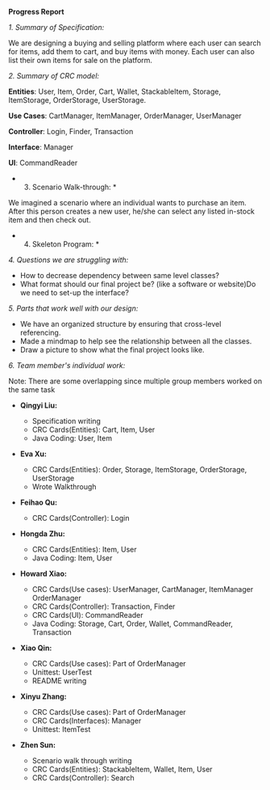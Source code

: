 **Progress Report**

*1. Summary of Specification:*

We are designing a buying and selling platform where each user can search for items, add them to cart, and buy items with money. Each user can also list their own items for sale on the platform.

*2. Summary of CRC model:*

**Entities**: User, Item, Order, Cart, Wallet, StackableItem, Storage, ItemStorage, OrderStorage, UserStorage.

**Use Cases**: CartManager, ItemManager, OrderManager, UserManager

**Controller**: Login, Finder, Transaction

**Interface**: Manager

**UI**: CommandReader

* 3. Scenario Walk-through: * 

We imagined a scenario where an individual wants to purchase an item. After this person creates a new user, 
he/she can select any listed in-stock item and then check out.

* 4. Skeleton Program: *


*4. Questions we are struggling with:*

- How to decrease dependency between same level classes?
- What format should our final project be? (like a software or website)Do we need to set-up the interface?

*5. Parts that work well with our design:*

- We have an organized structure by ensuring that cross-level referencing. 
- Made a mindmap to help see the relationship between all the classes. 
- Draw a picture to show what the final project looks like. 

*6. Team member's individual work:*   

Note: There are some overlapping since multiple group members worked on the same task 

- **Qingyi Liu:** 
  - Specification writing 
  - CRC Cards(Entities): Cart, Item, User
  - Java Coding: User, Item


- **Eva Xu:** 
  - CRC Cards(Entities): Order, Storage, ItemStorage, OrderStorage, UserStorage
  - Wrote Walkthrough


- **Feihao Qu:** 
  - CRC Cards(Controller): Login


- **Hongda Zhu:** 
  - CRC Cards(Entities): Item, User
  - Java Coding: Item, User


- **Howard Xiao:** 
  - CRC Cards(Use cases): UserManager, CartManager, ItemManager OrderManager
  - CRC Cards(Controller): Transaction, Finder
  - CRC Cards(UI): CommandReader
  - Java Coding: Storage, Cart, Order, Wallet, CommandReader, Transaction


- **Xiao Qin:** 
  - CRC Cards(Use cases): Part of OrderManager
  - Unittest: UserTest
  - README writing


- **Xinyu Zhang:** 
  - CRC Cards(Use cases): Part of OrderManager
  - CRC Cards(Interfaces): Manager
  - Unittest: ItemTest


- **Zhen Sun:** 
  - Scenario walk through writing 
  - CRC Cards(Entities): StackableItem, Wallet, Item, User
  - CRC Cards(Controller): Search
